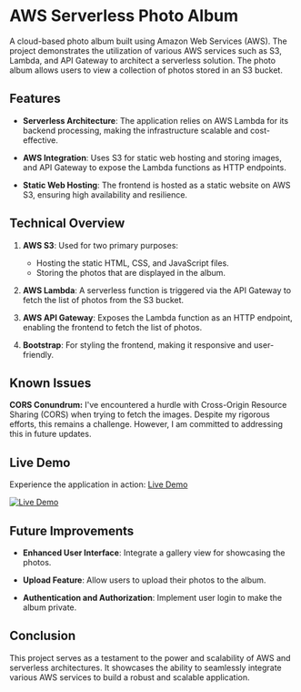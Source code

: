 # AWS Serverless Photo Album

A cloud-based photo album built using Amazon Web Services (AWS). The project demonstrates the utilization of various AWS services such as S3, Lambda, and API Gateway to architect a serverless solution. The photo album allows users to view a collection of photos stored in an S3 bucket.

## Features

- **Serverless Architecture**: The application relies on AWS Lambda for its backend processing, making the infrastructure scalable and cost-effective.
  
- **AWS Integration**: Uses S3 for static web hosting and storing images, and API Gateway to expose the Lambda functions as HTTP endpoints.

- **Static Web Hosting**: The frontend is hosted as a static website on AWS S3, ensuring high availability and resilience.

## Technical Overview

1. **AWS S3**: Used for two primary purposes:
    - Hosting the static HTML, CSS, and JavaScript files.
    - Storing the photos that are displayed in the album.
    
2. **AWS Lambda**: A serverless function is triggered via the API Gateway to fetch the list of photos from the S3 bucket.

3. **AWS API Gateway**: Exposes the Lambda function as an HTTP endpoint, enabling the frontend to fetch the list of photos.

4. **Bootstrap**: For styling the frontend, making it responsive and user-friendly.

## Known Issues

**CORS Conundrum:** I've encountered a hurdle with Cross-Origin Resource Sharing (CORS) when trying to fetch the images. Despite my rigorous efforts, this remains a challenge. However, I am committed to addressing this in future updates.

## Live Demo

Experience the application in action: [Live Demo](http://clyde-serverless-photo-album-2023.s3-website-us-east-1.amazonaws.com/)

[![Live Demo](https://img.shields.io/badge/demo-live-green.svg)](http://clyde-serverless-photo-album-2023.s3-website-us-east-1.amazonaws.com/)

## Future Improvements

- **Enhanced User Interface**: Integrate a gallery view for showcasing the photos.
  
- **Upload Feature**: Allow users to upload their photos to the album.

- **Authentication and Authorization**: Implement user login to make the album private.

## Conclusion

This project serves as a testament to the power and scalability of AWS and serverless architectures. It showcases the ability to seamlessly integrate various AWS services to build a robust and scalable application.
